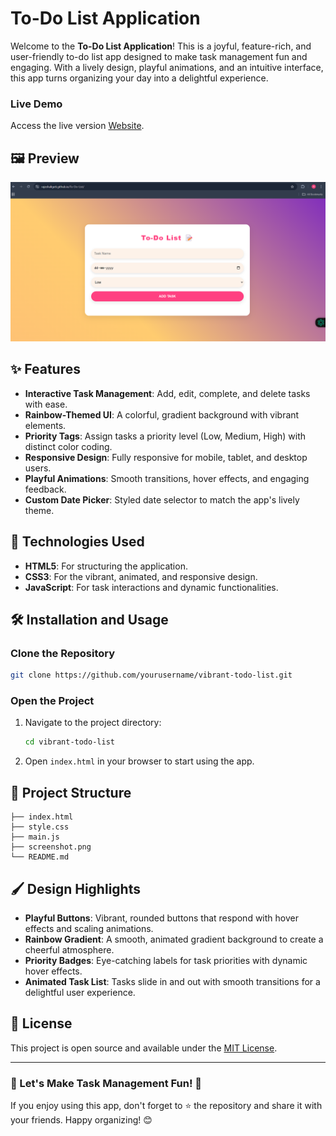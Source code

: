 # To-Do List Application

Welcome to the **To-Do List Application**! This is a joyful, feature-rich, and user-friendly to-do list app designed to make task management fun and engaging. With a lively design, playful animations, and an intuitive interface, this app turns organizing your day into a delightful experience. 

### Live Demo
Access the live version [Website]((https://rajeshaligeti.github.io/To-Do-List/)).

## 🖼️ Preview

![App Screenshot](screenshot.png)

## ✨ Features

- **Interactive Task Management**: Add, edit, complete, and delete tasks with ease.
- **Rainbow-Themed UI**: A colorful, gradient background with vibrant elements.
- **Priority Tags**: Assign tasks a priority level (Low, Medium, High) with distinct color coding.
- **Responsive Design**: Fully responsive for mobile, tablet, and desktop users.
- **Playful Animations**: Smooth transitions, hover effects, and engaging feedback.
- **Custom Date Picker**: Styled date selector to match the app's lively theme.

## 🚀 Technologies Used

- **HTML5**: For structuring the application.
- **CSS3**: For the vibrant, animated, and responsive design.
- **JavaScript**: For task interactions and dynamic functionalities.

## 🛠️ Installation and Usage

### Clone the Repository
```bash
git clone https://github.com/yourusername/vibrant-todo-list.git
```

### Open the Project
1. Navigate to the project directory:
   ```bash
   cd vibrant-todo-list
   ```
2. Open `index.html` in your browser to start using the app.


## 📂 Project Structure

```
├── index.html      
├── style.css     
├── main.js       
├── screenshot.png    
└── README.md    
```

## 🖌️ Design Highlights

- **Playful Buttons**: Vibrant, rounded buttons that respond with hover effects and scaling animations.
- **Rainbow Gradient**: A smooth, animated gradient background to create a cheerful atmosphere.
- **Priority Badges**: Eye-catching labels for task priorities with dynamic hover effects.
- **Animated Task List**: Tasks slide in and out with smooth transitions for a delightful user experience.


## 📜 License

This project is open source and available under the [MIT License](LICENSE).

---

### 🎉 Let's Make Task Management Fun! 🎉

If you enjoy using this app, don't forget to ⭐ the repository and share it with your friends. Happy organizing! 😊
